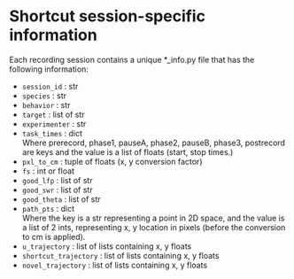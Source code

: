 Shortcut session-specific information
=====================================

Each recording session contains a unique *_info.py file that has the following information:

* `session_id` : str
* `species` : str
* `behavior` : str
* `target` : list of str
* `experimenter` : str
* `task_times` : dict  
	Where prerecord, phase1, pauseA, phase2, pauseB, phase3, postrecord are keys and the value is a list of floats (start, stop times.)
* `pxl_to_cm` : tuple of floats (x, y conversion factor)
* `fs` : int or float
* `good_lfp` : list of str
* `good_swr` : list of str
* `good_theta` : list of str
* `path_pts` : dict  
	Where the key is a str representing a point in 2D space, and the value is a list of 2 ints, representing x, y location in pixels (before the conversion to cm is applied).
* `u_trajectory` : list of lists containing x, y floats
* `shortcut_trajectory` : list of lists containing x, y floats
* `novel_trajectory` : list of lists containing x, y floats

